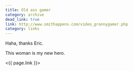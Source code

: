 ```yaml
---
title: Old ass gamer
category: archive
dead_link: true
link: http://www.smithappens.com/video_grannygamer.php
category: links
---
```


Haha, thanks Eric.

This woman is my new hero.

<{{ page.link }}>
